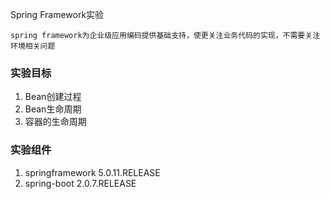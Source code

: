 Spring Framework实验

``spring framework为企业级应用编码提供基础支持，使更关注业务代码的实现，不需要关注环境相关问题``


### 实验目标
1. Bean创建过程
2. Bean生命周期
3. 容器的生命周期


### 实验组件
1. springframework 5.0.11.RELEASE
2. spring-boot 2.0.7.RELEASE